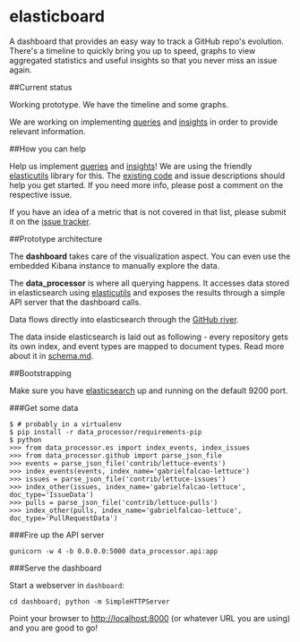 elasticboard
============

A dashboard that provides an easy way to track a GitHub repo's evolution. There's a timeline to quickly bring you up to
speed, graphs to view aggregated statistics and useful insights
so that you never miss an issue again.


##Current status

Working prototype. We have the timeline and some graphs.

We are working on implementing
[queries](https://github.com/uberVU/elasticboard/issues?labels=query&page=1&state=open) and [insights](https://github.com/uberVU/elasticboard/wiki/Insights)
in order to provide relevant information.

##How you can help

Help us implement
[queries](https://github.com/uberVU/elasticboard/issues?labels=query&page=1&state=open) and [insights](https://github.com/uberVU/elasticboard/wiki/Insights)!
We are using the friendly
[elasticutils](http://elasticutils.readthedocs.org/en/latest/) library for this.
The
[existing code](https://github.com/uberVU/elasticboard/blob/master/data_processor/queries.py)
and issue descriptions should help you get started. If you need more
info, please post a comment on the respective issue.

If you have an idea of a metric that is not covered in that list,
please submit it on the [issue tracker](https://github.com/uberVU/elasticboard/issues).


##Prototype architecture

The **dashboard** takes care of the visualization aspect. You can even
use the embedded Kibana instance to manually explore the data.

The **data_processor** is where all querying happens. It accesses data stored in
elasticsearch using [elasticutils](http://elasticutils.readthedocs.org/en/latest/)
and exposes the results through a simple API server that the dashboard calls.

Data flows directly into elasticsearch through the
[GitHub river](https://github.com/uberVU/elasticsearch-river-github).

The data inside elasticsearch is laid out as following - every repository gets
its own index, and event types are mapped to document types. Read more
about it in [schema.md](https://github.com/uberVU/elasticboard/blob/master/schema.md).


##Bootstrapping

Make sure you have [elasticsearch](http://www.elasticsearch.org/download)
up and running on the default 9200 port.

###Get some data

	$ # probably in a virtualenv
	$ pip install -r data_processor/requirements-pip
    $ python
    >>> from data_processor.es import index_events, index_issues
    >>> from data_processor.github import parse_json_file
    >>> events = parse_json_file('contrib/lettuce-events')
    >>> index_events(events, index_name='gabrielfalcao-lettuce')
    >>> issues = parse_json_file('contrib/lettuce-issues')
    >>> index_other(issues, index_name='gabrielfalcao-lettuce', doc_type='IssueData')
    >>> pulls = parse_json_file('contrib/lettuce-pulls')
    >>> index_other(pulls, index_name='gabrielfalcao-lettuce', doc_type='PullRequestData')


###Fire up the API server

	gunicorn -w 4 -b 0.0.0.0:5000 data_processor.api:app


###Serve the dashboard

Start a webserver in `dashboard`:

    cd dashboard; python -m SimpleHTTPServer

Point your browser to [http://localhost:8000](http://localhost:8000)
(or whatever URL you are using) and you are good to go!
